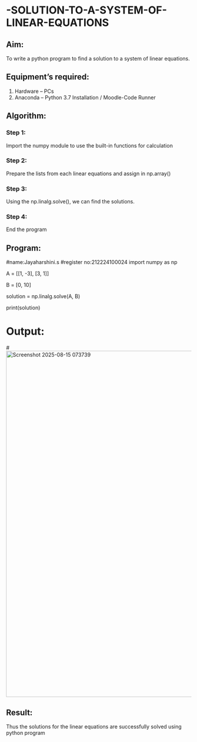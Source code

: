 # -SOLUTION-TO-A-SYSTEM-OF-LINEAR-EQUATIONS
## Aim:
To write a python program to find a solution to a system of linear equations.
## Equipment’s required:
1. 	Hardware – PCs
2. 	Anaconda – Python 3.7 Installation / Moodle-Code Runner
## Algorithm:
### Step 1: 
Import the numpy module to use the built-in functions for calculation
### Step 2: 
Prepare the lists from each linear equations and assign in np.array()
### Step 3: 
Using the np.linalg.solve(), we can find the solutions.
### Step 4: 
End the program
## Program:
#name:Jayaharshini.s
#register no:212224100024
import numpy as np

A = [[1, -3],
     [3,  1]]

B = [0, 10]

solution = np.linalg.solve(A, B)

print(solution)


# Output:
#<img width="1640" height="942" alt="Screenshot 2025-08-15 073739" src="https://github.com/user-attachments/assets/488527a8-7d64-4031-9a08-81c0f2e78861" />
## Result: 
Thus the solutions for the linear equations are successfully solved using python program

